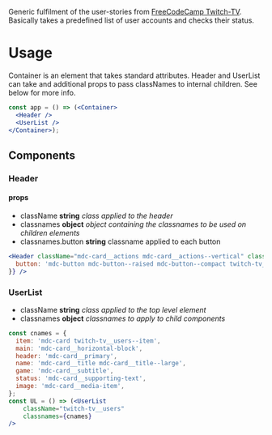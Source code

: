 Generic fulfilment of the user-stories from [FreeCodeCamp Twitch-TV](https://www.freecodecamp.com/challenges/use-the-twitchtv-json-api). Basically takes a predefined list of user accounts and checks their status.

# Usage
Container is an element that takes standard attributes.
Header and UserList can take and additional props to pass classNames to internal children. See below for more info.
```jsx
const app = () => (<Container>
  <Header />
  <UserList />
</Container>);
```
## Components
### Header
#### props
+ className **string** *class applied to the header*
+ classnames **object** *object containing the classnames to be used on children elements*
+ classnames.button **string** classname applied to each button
```jsx
<Header className="mdc-card__actions mdc-card__actions--vertical" classnames={{
  button: 'mdc-button mdc-button--raised mdc-button--compact twitch-tv__button',
}} />
```
### UserList
+ className **string** *class applied to the top level element*
+ classnames **object** *classnames to apply to child components*
```jsx
const cnames = {
  item: 'mdc-card twitch-tv__users--item',
  main: 'mdc-card__horizontal-block',
  header: 'mdc-card__primary',
  name: 'mdc-card__title mdc-card__title--large',
  game: 'mdc-card__subtitle',
  status: 'mdc-card__supporting-text',
  image: 'mdc-card__media-item',
};
const UL = () => (<UserList
    className="twitch-tv__users"
    classnames={cnames}
/>
```
